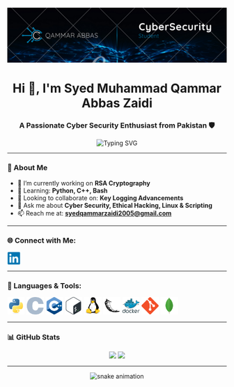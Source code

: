 <p align="center">
  <img src="https://github.com/arzen-007/arzen-007/blob/main/banner.png" alt="banner" />
</p>


<h1 align="center">Hi 👋, I'm Syed Muhammad Qammar Abbas Zaidi</h1>
<h3 align="center">A Passionate Cyber Security Enthusiast from Pakistan 🛡️</h3>

<!-- Typing Animation -->
<p align="center">
  <img src="https://readme-typing-svg.herokuapp.com?font=Fira+Code&size=22&pause=1000&color=00BFFF&center=true&vCenter=true&width=450&lines=Cybersecurity+Researcher+%F0%9F%94%91;Python+Automation+Lover+%F0%9F%92%BB;Linux+Fanatic+%F0%9F%90%9C;Open+Source+Contributor+%E2%9C%A8" alt="Typing SVG" />
</p>

---

### 🔐 About Me

- 🔭 I’m currently working on **RSA Cryptography**
- 🌱 Learning: **Python, C++, Bash**
- 🤝 Looking to collaborate on: **Key Logging Advancements**
- 💬 Ask me about **Cyber Security, Ethical Hacking, Linux & Scripting**
- 📫 Reach me at: **syedqammarzaidi2005@gmail.com**

---

### 🌐 Connect with Me:

<p align="left">
  <a href="https://www.linkedin.com/in/syed-muhammad-qammar-abbas-zaidi-b169b4369/" target="_blank">
    <img align="center" src="https://raw.githubusercontent.com/devicons/devicon/master/icons/linkedin/linkedin-original.svg" alt="LinkedIn" width="30" height="30" />
  </a>
  <!-- Twitter badge commented out -->
  <!-- <a href="https://twitter.com/" target="blank">
    <img align="center" src="https://img.shields.io/twitter/follow/?logo=twitter&style=for-the-badge" />
  </a> -->
</p>

---

### 🧰 Languages & Tools:

<p align="left">
  <img src="https://raw.githubusercontent.com/devicons/devicon/master/icons/python/python-original.svg" width="40" height="40"/>
  <img src="https://raw.githubusercontent.com/devicons/devicon/master/icons/c/c-original.svg" width="40" height="40"/>
  <img src="https://raw.githubusercontent.com/devicons/devicon/master/icons/cplusplus/cplusplus-original.svg" width="40" height="40"/>
  <img src="https://raw.githubusercontent.com/devicons/devicon/master/icons/bash/bash-original.svg" width="40" height="40"/>
  <img src="https://raw.githubusercontent.com/devicons/devicon/master/icons/linux/linux-original.svg" width="40" height="40"/>
  <img src="https://raw.githubusercontent.com/devicons/devicon/master/icons/flask/flask-original.svg" width="40" height="40"/>
  <img src="https://raw.githubusercontent.com/devicons/devicon/master/icons/docker/docker-original-wordmark.svg" width="40" height="40"/>
  <img src="https://raw.githubusercontent.com/devicons/devicon/master/icons/git/git-original.svg" width="40" height="40"/>
  <img src="https://raw.githubusercontent.com/devicons/devicon/master/icons/mongodb/mongodb-original.svg" width="40" height="40"/>
</p>

---

### 📊 GitHub Stats

<p align="center">
  <img src="https://github-readme-stats.vercel.app/api?username=arzen-007&show_icons=true&theme=tokyonight&hide_border=true" width="47%" />
  <img src="https://github-readme-stats.vercel.app/api/top-langs/?username=arzen-007&layout=compact&theme=tokyonight&hide_border=true" width="47%" />
</p>

---
<p align="center">
  <img src="https://github.com/arzen-007/arzen-007/raw/output/github-contribution-grid-snake.svg" alt="snake animation"/>
</p> 
